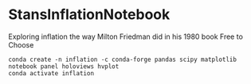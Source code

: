 # StansInflationNotebook
Exploring inflation the way Milton Friedman did in his 1980 book Free to Choose

```
conda create -n inflation -c conda-forge pandas scipy matplotlib notebook panel holoviews hvplot
conda activate inflation
```
